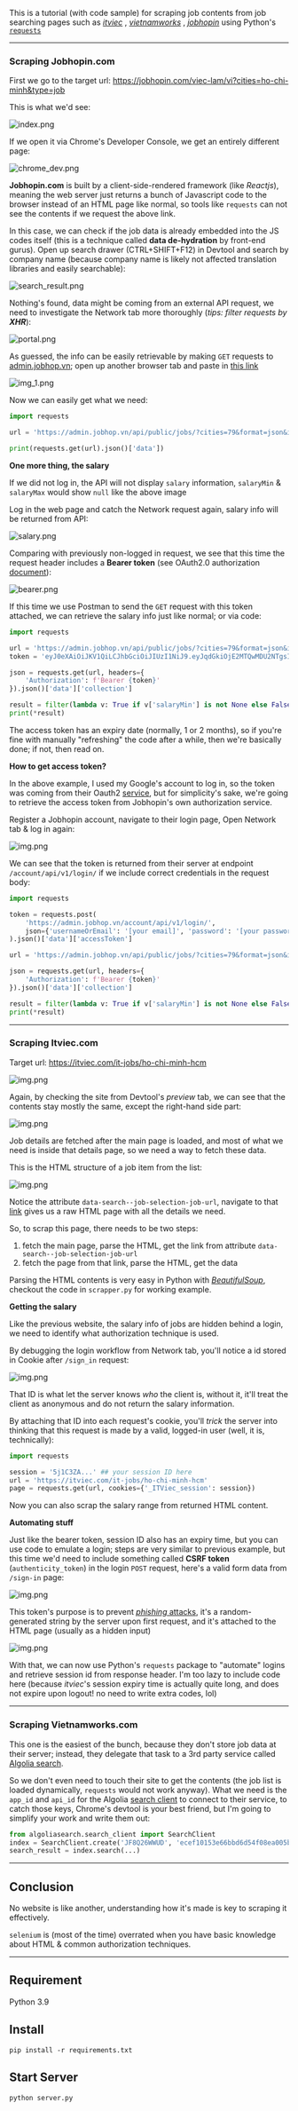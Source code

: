 This is a tutorial (with code sample) for scraping job contents from job searching pages such as 
[_itviec_](itviec.com)
, [_vietnamworks_](https://www.vietnamworks.com/)
, [_jobhopin_](https://jobhopin.com/)
using Python's [`requests`](https://requests.readthedocs.io/en/master/)

---

### Scraping Jobhopin.com
First we go to the target url: https://jobhopin.com/viec-lam/vi?cities=ho-chi-minh&type=job

This is what we'd see:

![index.png](img/jobhopin/1.png)

If we open it via Chrome's Developer Console, we get an entirely different page:

![chrome_dev.png](img/jobhopin/2.png)

**Jobhopin.com** is built by a client-side-rendered framework (like _Reactjs_), meaning the web server just 
returns a bunch of Javascript code to the browser instead of an HTML page like normal, so tools like 
`requests` can not see the contents if we request the above link.

In this case, we can check if the job data is already embedded into the JS codes itself (this is a technique 
called **data de-hydration** by front-end gurus). Open up search drawer (CTRL+SHIFT+F12) in Devtool and search 
by company name (because company name is likely not affected translation libraries and easily searchable):

![search_result.png](img/jobhopin/3.png)

Nothing's found, data might be coming from an external API request, we need to investigate the Network tab more 
thoroughly (_tips: filter requests by __XHR___):

![portal.png](img/jobhopin/4.png)

As guessed, the info can be easily retrievable by making `GET` requests to [admin.jobhop.vn](admin.jobhop.vn/api/public/jobs);
open up another browser tab and paste in
[this link](https://admin.jobhop.vn/api/public/jobs/?cities=79&industries=&levels=&jobTypes=&salaryMin=0&page=1&pageSize=10&ordering=)

![img_1.png](img/jobhopin/6.png)

Now we can easily get what we need:
```python
import requests

url = 'https://admin.jobhop.vn/api/public/jobs/?cities=79&format=json&industries=&jobTypes=&levels=&ordering=&page=1&pageSize=10&salaryMin=0'

print(requests.get(url).json()['data'])
```

**One more thing, the salary**

If we did not log in, the API will not display `salary` information, `salaryMin` & `salaryMax` would show `null`
like the above image

Log in the web page and catch the Network request again, salary info will be returned from API:

![salary.png](img/jobhopin/7.png)

Comparing with previously non-logged in request, we see that this time the request header includes a **Bearer token**
(see OAuth2.0 authorization [document](https://tools.ietf.org/html/rfc6750)):

![bearer.png](img/jobhopin/8.png)

If this time we use Postman to send the `GET` request with this token attached, we can retrieve the salary info 
just like normal; or via code:
```python
import requests

url = 'https://admin.jobhop.vn/api/public/jobs/?cities=79&format=json&industries=&jobTypes=&levels=&ordering=&page=1&pageSize=10&salaryMin=0'
token = 'eyJ0eXAiOiJKV1QiLCJhbGciOiJIUzI1NiJ9.eyJqdGkiOjE2MTQwMDU2NTgsInN1YiI6IjEzMGM0ZWNlLWI4NWItNGQzZC04Y2M0LTJjZjMzODVhMTVjMCIsImlhdCI6MTYxMzQ2MjA1OSwiZXhwIjoxNjIyMTAyMDU5fQ.mOicukGrkSTyHb1O1Dj10Wj3dKhOOw7WaO5zUV4faPM'

json = requests.get(url, headers={
    'Authorization': f'Bearer {token}'
}).json()['data']['collection']

result = filter(lambda v: True if v['salaryMin'] is not None else False, json)
print(*result)
```

The access token has an expiry date (normally, 1 or 2 months), so if you're fine with manually "refreshing" the code
after a while, then we're basically done; if not, then read on.

**How to get access token?**

In the above example, I used my Google's account to log in, so the token was coming from their Oauth2 [service](https://developers.google.com/identity/protocols/oauth2/openid-connect#sendauthrequest),
but for simplicity's sake, we're going to retrieve the access token from Jobhopin's own authorization service.

Register a Jobhopin account, navigate to their login page, Open Network tab & log in again:

![img.png](img/jobhopin/9.png)

We can see that the token is returned from their server at endpoint `/account/api/v1/login/` if we include
correct credentials in the request body:
```python
import requests

token = requests.post(
    'https://admin.jobhop.vn/account/api/v1/login/',
    json={'usernameOrEmail': '[your email]', 'password': '[your password]', 'role': 'ROLE_JOBSEEKER'},
).json()['data']['accessToken']

url = 'https://admin.jobhop.vn/api/public/jobs/?cities=79&format=json&industries=&jobTypes=&levels=&ordering=&page=1&pageSize=10&salaryMin=0'

json = requests.get(url, headers={
    'Authorization': f'Bearer {token}'
}).json()['data']['collection']

result = filter(lambda v: True if v['salaryMin'] is not None else False, json)
print(*result)
```
---
### Scraping Itviec.com
Target url: https://itviec.com/it-jobs/ho-chi-minh-hcm

![img.png](img/itviec/0.png)

Again, by checking the site from Devtool's _preview_ tab, we can see that the contents stay mostly the same, 
except the right-hand side part:

![img.png](img/itviec/1.png)

Job details are fetched after the main page is loaded, and most of what we need is inside that details page, 
so we need a way to fetch these data.

This is the HTML structure of a job item from the list:

![img.png](img/itviec/2.png)

Notice the attribute `data-search--job-selection-job-url`, navigate to that [link](https://itviec.com/it-jobs/frontend-engineer-vuejs-reactjs-line-vietnam-5858/content) 
gives us a raw HTML page with all the details we need.

So, to scrap this page, there needs to be two steps:
1. fetch the main page, parse the HTML, get the link from attribute `data-search--job-selection-job-url`
2. fetch the page from that link, parse the HTML, get the data

Parsing the HTML contents is very easy in Python with [_BeautifulSoup_](https://pypi.org/project/beautifulsoup4/), 
checkout the code in `scrapper.py` for working example.

**Getting the salary**

Like the previous website, the salary info of jobs are hidden behind a login, we need to identify what authorization 
technique is used.

By debugging the login workflow from Network tab, you'll notice a id stored in Cookie after `/sign_in` request:

![img.png](img/itviec/3.png)

That ID is what let the server knows _who_ the client is, without it, it'll treat the client as anonymous and do not 
return the salary information.

By attaching that ID into each request's cookie, you'll _trick_ the server into thinking that this request is made 
by a valid, logged-in user (well, it is, technically):

```python
import requests

session = '5j1C3ZA...' ## your session ID here
url = 'https://itviec.com/it-jobs/ho-chi-minh-hcm'
page = requests.get(url, cookies={'_ITViec_session': session})
```

Now you can also scrap the salary range from returned HTML content.

**Automating stuff**

Just like the bearer token, session ID also has an expiry time, but you can use code to emulate a login; steps are 
very similar to previous example, but this time we'd need to include something called __CSRF token__ (`authenticity_token`) 
in the login `POST` request, here's a valid form data from `/sign-in` page:

![img.png](img/itviec/4.png)

This token's purpose is to prevent [_phishing_ attacks](https://owasp.org/www-community/attacks/csrf), it's a random-generated 
string by the server upon first request, and it's attached to the HTML page (usually as a hidden input)

![img.png](img/itviec/5.png)

With that, we can now use Python's `requests` package to "automate" logins and retrieve session id from response header. 
I'm too lazy to include code here (because _itviec_'s session expiry time is actually quite long, and does not expire 
upon logout! no need to write extra codes, lol)

---

### Scraping Vietnamworks.com

This one is the easiest of the bunch, because they don't store job data at their server; instead, they delegate that task to a 3rd party service called [Algolia search](https://www.algolia.com/products/search/).

So we don't even need to touch their site to get the contents (the job list is loaded dynamically, `requests` would not work anyway). 
What we need is the `app_id` and `api_id` for the Algolia [search client](https://github.com/algolia/algoliasearch-client-python) to connect to their service, to catch those keys, Chrome's devtool is your best friend, but I'm going to simplify your work and write them out:
```python
from algoliasearch.search_client import SearchClient
index = SearchClient.create('JF8Q26WWUD', 'ecef10153e66bbd6d54f08ea005b60fc').init_index('vnw_job_v2')
search_result = index.search(...)
```

---

## Conclusion

No website is like another, understanding how it's made is key to scraping it effectively.

`selenium` is (most of the time) overrated when you have basic knowledge about HTML & common authorization techniques.

---

## Requirement
Python 3.9

## Install
`pip install -r requirements.txt`

## Start Server
`python server.py`
